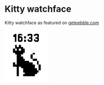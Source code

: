 # Kitty watchface

Kitty watchface as featured on [getpebble.com](www.getpebble.com)

![screenshot](screenshots/aplite.png)
